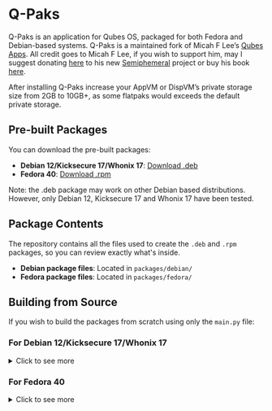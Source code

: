 # Q-Paks

Q-Paks is an application for Qubes OS, packaged for both Fedora and Debian-based systems. Q-Paks is a maintained fork of Micah F Lee’s [Qubes Apps](https://github.com/micahflee/qube-apps). All credit goes to Micah F Lee, if you wish to support him, may I suggest donating [here](https://semiphemeral.com/donate/) to his new [Semiphemeral](https://semiphemeral.com) project or buy his book [here](https://hacksandleaks.com/).

After installing Q-Paks increase your AppVM or DispVM’s private storage size from 2GB to 10GB+, as some flatpaks would exceeds the default private storage.

## Pre-built Packages

You can download the pre-built packages:

- **Debian 12/Kicksecure 17/Whonix 17**: [Download .deb](https://github.com/litigated/Q-Paks/packages/debian/q-paks-0.2.deb)
- **Fedora 40**: [Download .rpm](https://github.com/litigated/Q-Paks/packages/fedora/q-paks-0.2.rpm)

Note: the .deb package may work on other Debian based distributions. However, only Debian 12, Kicksecure 17 and Whonix 17  have been tested. 

## Package Contents

The repository contains all the files used to create the `.deb` and `.rpm` packages, so you can review exactly what's inside.

- **Debian package files**: Located in `packages/debian/`
- **Fedora package files**: Located in `packages/fedora/`

## Building from Source

If you wish to build the packages from scratch using only the `main.py` file:

### For Debian 12/Kicksecure 17/Whonix 17

<details>
  <summary>Click to see more</summary>
  
  1. Download the ‘main.py’ from the ‘sources’ directory by typing:
```bash 
git clone https://github.com/litigated/Q-Paks/sources/main.py
```

2. Install the development tools needed:
```bash 
sudo apt-get install -y build-essential python3 python3-pyqt5 dh-make debhelper devscripts fakeroot
```

3. Create the Q-Paks building project directory change into it:
```bash
mkdir -p ~/q-paks-0.2
cd ~/q-paks-0.2
```

4. Create the necessary directories for the Q-Paks files:
```bash
mkdir -p usr/local/bin
mkdir -p usr/share/applications
mkdir -p usr/share/icons/hicolor/256x256/apps
mkdir -p DEBIAN
```

5.  Copy the main.py file into your local bin directory and make it executable:
```bash 
cp /home/user/main.py usr/local/bin/q-paks
chmod +x usr/local/bin/q-paks
```
 
6.  Create the desktop file:
```bash
cat <<EOL > usr/share/applications/q-paks.desktop
[Desktop Entry]
Name=Q-Paks
Exec=/usr/local/bin/q-paks
Icon=q-paks
Type=Application
Terminal=false
Categories=Utility;
EOL
```

7. Create the control file:
```bash 
cat <<EOL > DEBIAN/control
Package: q-paks
Version: 0.2
Section: utils
Priority: optional
Architecture: all
Depends: python3, python3-pyqt5, flatpak, xterm
Maintainer: Litigated <contact@litigated.uk>
Description: Q-Paks Application
 A simple application to manage Flatpak apps in Qubes OS.
Homepage: https://www.litigated.uk
EOL
```

7. Now, build the .deb package:
```bash 
dpkg-deb --build ~/q-paks-0.2
```

8. Move the .deb package into your desired Template or AppVM:
```bash
qvm-move ~/q-paks-0.2.deb
```

9. Open a terminal in the Template or AppVM, where you moved the Q-Paks pakcage into, & install the required dependencies:
```bash
sudo apt-get install python3-pyqt5 flatpak xterm -y
```

10. Finally, install the .deb package:
```bash
sudo dpkg -i ~/QubesIncoming/”YOUR DISPOSABLE VM NAME”/q-paks-0.2.deb
```
  
</details>

### For Fedora 40

<details>
  <summary>Click to see more</summary>
  
  1. Open a terminal in a disposable fedora 40 vm.

2. Download the ‘main.py’ from the ‘sources’ directory by typing:
```bash 
git clone https://github.com/litigated/Q-Paks/sources/main.py 
```

3. Install the development tools needed:
```bash
sudo dnf install rpm-build rpmdevtools qt5-qtbase-devel qt5-qtsvg-devel qt5-qttools-devel python3-qt5 python3-devel  -y 
```

4. Set up your build environment by merely typing:
```bash
rpmdev-setuptree 
```

5. Now, create the Q-Paks directory and enter the directory:
```bash 
mkdir ~/q-paks
cd ~/q-paks 
```

6, It is time create the source tarball

6.1. Inside the Q-Paks directory, create the version subdirectory:
```bash 
mkdir -p q-paks-0.2
```

6.2. Copy your downloaded main.py into the q-paks versioned directory:
```bash 
cp /home/user/main.py q-paks-0.2/
```

6.3 Create the desktop entry file:
```bash
cat <<EOF > q-paks-0.2/q-paks.desktop
[Desktop Entry]
Version=0.2
Name=Q-Paks
Comment=Manage your Flatpak applications
Exec=q-paks
Icon=q-paks
Terminal=false
Type=Application
Categories=Utility;
EOF
```

6.4 Now, create the tarball by typing:
```bash 
tar czvf q-paks-0.2.tar.gz q-paks-0.2 
```

6.5 Move the tarball into your sources directory, which was built earlier:
```bash 
mv q-paks-0.2.tar.gz ~/rpmbuild/SOURCES/ 
```

7. Then, create the spec file inside the spec directory by typing:
```bash 
cat <<EOF > ~/rpmbuild/SPECS/q-paks.spec
Name:           q-paks
Version:        0.2
Release:        1%{?dist}
Summary:        Q-Paks - Manage your Flatpak applications

License:        GPL-3+
URL:            https://litigated.uk/
Source0:        %{name}-%{version}.tar.gz

BuildArch:      noarch
BuildRequires:  python3-devel python3-qt5 qt5-qtbase-devel
Requires:       python3-qt5 flatpak xterm

%description
Q-Paks is a fork of Qubes Apps by Micah F Lee, an application for searching, installing, and managing Flatpak applications.

%prep
%setup -q

%build
# Not much to build in a Python application

%install
mkdir -p %{buildroot}%{_bindir}
install -m 0755 main.py %{buildroot}%{_bindir}/q-paks

mkdir -p %{buildroot}%{_datadir}/applications/
install -m 0644 q-paks.desktop %{buildroot}%{_datadir}/applications/q-paks.desktop

%files
%{_bindir}/q-paks
%{_datadir}/applications/q-paks.desktop

%changelog
* Sat Aug 17 2024 Litigated <contact@litigated.uk> - 9.2-1
- Initial package
EOF
```

8. Build the RPM package:
```bash 
rpmbuild -ba ~/rpmbuild/SPECS/q-paks.spec
```

9. Move your newly built RPM package to into your Fedora 40 Template, AppVM or HVM:
```bash
qvm-move ~/rpmbuild/RPMS/noarch/q-paks-0.2-1.fc40.noarch.rpm
```

10. Finally, open the terminal in the template, appvm or hvm, you just copied your q-paks RPM package to and install Q-Paks dependencies:
```bash 
sudo dnf install python3-qt5 flatpak xterm -y
```

11. Install Q-Paks.
```bash
sudo dnf install ~/QubesIncoming/”YOUR DISPOSABLE VM NAME”/noarch/q-paks-1.0-1.fc40.noarch.rpm
```

</details>
